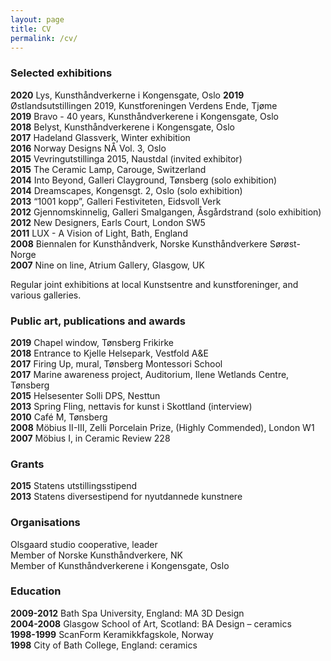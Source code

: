 ```yaml
---
layout: page
title: CV
permalink: /cv/
---
```


### Selected exhibitions
**2020** Lys, Kunsthåndverkerne i Kongensgate, Oslo
**2019** Østlandsutstillingen 2019, Kunstforeningen Verdens Ende, Tjøme  
**2019** Bravo - 40 years, Kunsthåndverkerene i Kongensgate, Oslo  
**2018** Belyst, Kunsthåndverkerene i Kongensgate, Oslo  
**2017** Hadeland Glassverk, Winter exhibition  
**2016** Norway Designs NÅ Vol. 3, Oslo  
**2015** Vevringutstillinga 2015, Naustdal (invited exhibitor)  
**2015** The Ceramic Lamp, Carouge, Switzerland  
**2014** Into Beyond, Galleri Clayground, Tønsberg (solo exhibition)  
**2014** Dreamscapes, Kongensgt. 2, Oslo (solo exhibition)  
**2013** “1001 kopp”, Galleri Festiviteten, Eidsvoll Verk  
**2012** Gjennomskinnelig, Galleri Smalgangen, Åsgårdstrand (solo exhibition)  
**2012** New Designers, Earls Court, London SW5  
**2011** LUX - A Vision of Light, Bath, England  
**2008** Biennalen for Kunsthåndverk, Norske Kunsthåndverkere Sørøst-Norge  
**2007** Nine on line, Atrium Gallery, Glasgow, UK  

Regular joint exhibitions at local Kunstsentre and kunstforeninger, and various galleries.

### Public art, publications and awards

**2019** Chapel window, Tønsberg Frikirke  
**2018** Entrance to Kjelle Helsepark, Vestfold A&E  
**2017** Firing Up, mural, Tønsberg Montessori School  
**2017** Marine awareness project, Auditorium, Ilene Wetlands Centre, Tønsberg  
**2015** Helsesenter Solli DPS, Nesttun  
**2013** Spring Fling, nettavis for kunst i Skottland (interview)  
**2010** Café M, Tønsberg  
**2008** Möbius II-III, Zelli Porcelain Prize, (Highly Commended), London W1  
**2007** Möbius I, in Ceramic Review 228  

### Grants

**2015** Statens utstillingsstipend  
**2013** Statens diversestipend for nyutdannede kunstnere  

### Organisations

Olsgaard studio cooperative, leader  
Member of Norske Kunsthåndverkere, NK  
Member of Kunsthåndverkerene i Kongensgate, Oslo  

### Education

**2009-2012** Bath Spa University, England: MA 3D Design  
**2004-2008** Glasgow School of Art, Scotland: BA Design – ceramics  
**1998-1999** ScanForm Keramikkfagskole, Norway  
**1998** City of Bath College, England: ceramics  
